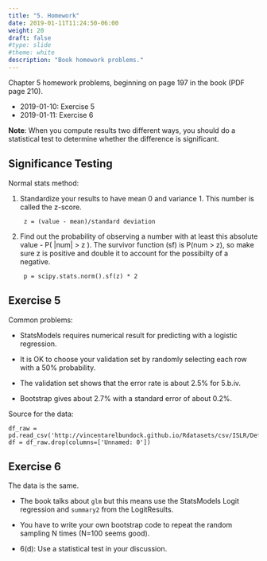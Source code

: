 ```yaml
---
title: "5. Homework"
date: 2019-01-11T11:24:50-06:00
weight: 20
draft: false
#type: slide
#theme: white
description: "Book homework problems." 
---
```


Chapter 5 homework problems, beginning on page 197 in the book (PDF page
210).

* 2019-01-10: Exercise 5
* 2019-01-11: Exercise 6

**Note**: When you compute results two different ways, you should do a
statistical test to determine whether the difference is
significant. 

## Significance Testing

Normal stats method: 

1. Standardize your results to have mean 0 and variance 1. This number
   is called the z-score. 
   
        z = (value - mean)/standard deviation

2. Find out the probability of observing a number with at least this
   absolute value - P( |num| > z ). The survivor function (sf) is
   P(num > z), so make sure z is positive and double it to account for
   the possibilty of a negative.

        p = scipy.stats.norm().sf(z) * 2

## Exercise 5

Common problems:

* StatsModels requires numerical result for predicting with a
  logistic regression.

* It is OK to choose your validation set by randomly selecting each row with
  a 50% probability.

* The validation set shows that the error rate is about 2.5% for 5.b.iv.

* Bootstrap gives about 2.7% with a standard error of about 0.2%.

Source for the data:

    df_raw = pd.read_csv('http://vincentarelbundock.github.io/Rdatasets/csv/ISLR/Default.csv')
    df = df_raw.drop(columns=['Unnamed: 0'])
     

## Exercise 6

The data is the same.

* The book talks about `glm` but this means use the StatsModels Logit
  regression and `summary2` from the LogitResults. 
  
* You have to write your own bootstrap code to repeat the random
  sampling N times (N=100 seems good).

* 6(d): Use a statistical test in your discussion. 

